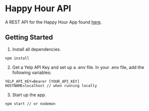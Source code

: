 # Happy Hour API

A REST API for the Happy Hour App found [here](https://github.com/quangChe/happy-hour).

## Getting Started

1. Install all dependencies.
 
```
npm install
```
 
2. Get a Yelp API Key and set up a .env file. In your .env file, add the following variables:

```
YELP_API_KEY=Bearer [YOUR_API_KEY]
HOSTNAME=localhost // when running locally
```

3. Start up the app.

```
npm start // or nodemon
```

